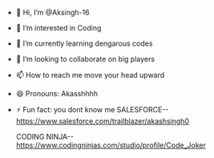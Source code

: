 - 👋 Hi, I’m @Aksingh-16
- 👀 I’m interested in Coding
- 🌱 I’m currently learning dengarous codes
- 💞️ I’m looking to collaborate on big players
- 📫 How to reach me move your head upward 
- 😄 Pronouns: Akasshhhh
- ⚡ Fun fact: you dont know me 
  SALESFORCE--https://www.salesforce.com/trailblazer/akashsingh0
  
  CODING NINJA--https://www.codingninjas.com/studio/profile/Code_Joker
<!---
Aksingh-16/Aksingh-16 is a ✨ special ✨ repository because its `README.md` (this file) appears on your GitHub profile.
You can click the Preview link to take a look at your changes.
--->
